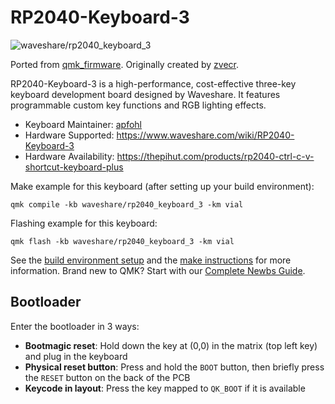 # RP2040-Keyboard-3

![waveshare/rp2040_keyboard_3](https://i.imgur.com/HYoHwVk.jpeg)

Ported from [qmk_firmware](https://github.com/qmk/qmk_firmware/tree/master/keyboards/waveshare/rp2040_keyboard_3). Originally created by [zvecr](https://github.com/zvecr).

RP2040-Keyboard-3 is a high-performance, cost-effective three-key keyboard development board designed by Waveshare.
It features programmable custom key functions and RGB lighting effects.

* Keyboard Maintainer: [apfohl](https://github.com/apfohl)
* Hardware Supported: <https://www.waveshare.com/wiki/RP2040-Keyboard-3>
* Hardware Availability: <https://thepihut.com/products/rp2040-ctrl-c-v-shortcut-keyboard-plus>

Make example for this keyboard (after setting up your build environment):

    qmk compile -kb waveshare/rp2040_keyboard_3 -km vial

Flashing example for this keyboard:

    qmk flash -kb waveshare/rp2040_keyboard_3 -km vial

See the [build environment setup](https://docs.qmk.fm/#/getting_started_build_tools) and the [make instructions](https://docs.qmk.fm/#/getting_started_make_guide) for more information. Brand new to QMK? Start with our [Complete Newbs Guide](https://docs.qmk.fm/#/newbs).

## Bootloader

Enter the bootloader in 3 ways:

* **Bootmagic reset**: Hold down the key at (0,0) in the matrix (top left key) and plug in the keyboard
* **Physical reset button**: Press and hold the `BOOT` button, then briefly press the `RESET` button on the back of the PCB
* **Keycode in layout**: Press the key mapped to `QK_BOOT` if it is available


